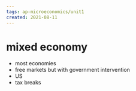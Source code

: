 ```yaml
---
tags: ap-microeconomics/unit1 
created: 2021-08-11
---
```


# mixed economy

- most economies
- free markets but with government intervention
- US
- tax breaks